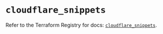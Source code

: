 # `cloudflare_snippets`

Refer to the Terraform Registry for docs: [`cloudflare_snippets`](https://registry.terraform.io/providers/cloudflare/cloudflare/5.11.0/docs/resources/snippets).
